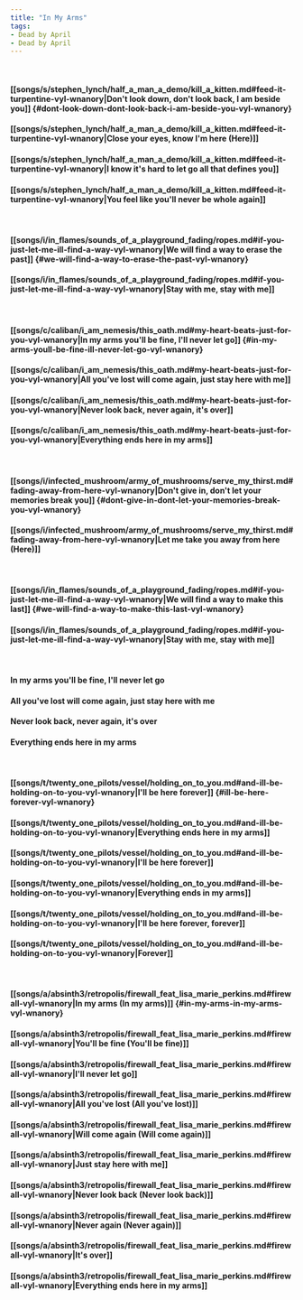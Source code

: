 ```yaml
---
title: "In My Arms"
tags:
- Dead by April
- Dead by April
---
```

&nbsp;
#### [[songs/s/stephen_lynch/half_a_man_a_demo/kill_a_kitten.md#feed-it-turpentine-vyl-wnanory|Don't look down, don't look back, I am beside you]] {#dont-look-down-dont-look-back-i-am-beside-you-vyl-wnanory}
#### [[songs/s/stephen_lynch/half_a_man_a_demo/kill_a_kitten.md#feed-it-turpentine-vyl-wnanory|Close your eyes, know I'm here (Here)]]
#### [[songs/s/stephen_lynch/half_a_man_a_demo/kill_a_kitten.md#feed-it-turpentine-vyl-wnanory|I know it's hard to let go all that defines you]]
#### [[songs/s/stephen_lynch/half_a_man_a_demo/kill_a_kitten.md#feed-it-turpentine-vyl-wnanory|You feel like you'll never be whole again]]
&nbsp;
#### [[songs/i/in_flames/sounds_of_a_playground_fading/ropes.md#if-you-just-let-me-ill-find-a-way-vyl-wnanory|We will find a way to erase the past]] {#we-will-find-a-way-to-erase-the-past-vyl-wnanory}
#### [[songs/i/in_flames/sounds_of_a_playground_fading/ropes.md#if-you-just-let-me-ill-find-a-way-vyl-wnanory|Stay with me, stay with me]]
&nbsp;
#### [[songs/c/caliban/i_am_nemesis/this_oath.md#my-heart-beats-just-for-you-vyl-wnanory|In my arms you'll be fine, I'll never let go]] {#in-my-arms-youll-be-fine-ill-never-let-go-vyl-wnanory}
#### [[songs/c/caliban/i_am_nemesis/this_oath.md#my-heart-beats-just-for-you-vyl-wnanory|All you've lost will come again, just stay here with me]]
#### [[songs/c/caliban/i_am_nemesis/this_oath.md#my-heart-beats-just-for-you-vyl-wnanory|Never look back, never again, it's over]]
#### [[songs/c/caliban/i_am_nemesis/this_oath.md#my-heart-beats-just-for-you-vyl-wnanory|Everything ends here in my arms]]
&nbsp;
#### [[songs/i/infected_mushroom/army_of_mushrooms/serve_my_thirst.md#fading-away-from-here-vyl-wnanory|Don't give in, don't let your memories break you]] {#dont-give-in-dont-let-your-memories-break-you-vyl-wnanory}
#### [[songs/i/infected_mushroom/army_of_mushrooms/serve_my_thirst.md#fading-away-from-here-vyl-wnanory|Let me take you away from here (Here)]]
&nbsp;
#### [[songs/i/in_flames/sounds_of_a_playground_fading/ropes.md#if-you-just-let-me-ill-find-a-way-vyl-wnanory|We will find a way to make this last]] {#we-will-find-a-way-to-make-this-last-vyl-wnanory}
#### [[songs/i/in_flames/sounds_of_a_playground_fading/ropes.md#if-you-just-let-me-ill-find-a-way-vyl-wnanory|Stay with me, stay with me]]
&nbsp;
#### In my arms you'll be fine, I'll never let go
#### All you've lost will come again, just stay here with me
#### Never look back, never again, it's over
#### Everything ends here in my arms
&nbsp;
#### [[songs/t/twenty_one_pilots/vessel/holding_on_to_you.md#and-ill-be-holding-on-to-you-vyl-wnanory|I'll be here forever]] {#ill-be-here-forever-vyl-wnanory}
#### [[songs/t/twenty_one_pilots/vessel/holding_on_to_you.md#and-ill-be-holding-on-to-you-vyl-wnanory|Everything ends here in my arms]]
#### [[songs/t/twenty_one_pilots/vessel/holding_on_to_you.md#and-ill-be-holding-on-to-you-vyl-wnanory|I'll be here forever]]
#### [[songs/t/twenty_one_pilots/vessel/holding_on_to_you.md#and-ill-be-holding-on-to-you-vyl-wnanory|Everything ends in my arms]]
#### [[songs/t/twenty_one_pilots/vessel/holding_on_to_you.md#and-ill-be-holding-on-to-you-vyl-wnanory|I'll be here forever, forever]]
#### [[songs/t/twenty_one_pilots/vessel/holding_on_to_you.md#and-ill-be-holding-on-to-you-vyl-wnanory|Forever]]
&nbsp;
#### [[songs/a/absinth3/retropolis/firewall_feat_lisa_marie_perkins.md#firewall-vyl-wnanory|In my arms (In my arms)]] {#in-my-arms-in-my-arms-vyl-wnanory}
#### [[songs/a/absinth3/retropolis/firewall_feat_lisa_marie_perkins.md#firewall-vyl-wnanory|You'll be fine (You'll be fine)]]
#### [[songs/a/absinth3/retropolis/firewall_feat_lisa_marie_perkins.md#firewall-vyl-wnanory|I'll never let go]]
#### [[songs/a/absinth3/retropolis/firewall_feat_lisa_marie_perkins.md#firewall-vyl-wnanory|All you've lost (All you've lost)]]
#### [[songs/a/absinth3/retropolis/firewall_feat_lisa_marie_perkins.md#firewall-vyl-wnanory|Will come again (Will come again)]]
#### [[songs/a/absinth3/retropolis/firewall_feat_lisa_marie_perkins.md#firewall-vyl-wnanory|Just stay here with me]]
#### [[songs/a/absinth3/retropolis/firewall_feat_lisa_marie_perkins.md#firewall-vyl-wnanory|Never look back (Never look back)]]
#### [[songs/a/absinth3/retropolis/firewall_feat_lisa_marie_perkins.md#firewall-vyl-wnanory|Never again (Never again)]]
#### [[songs/a/absinth3/retropolis/firewall_feat_lisa_marie_perkins.md#firewall-vyl-wnanory|It's over]]
#### [[songs/a/absinth3/retropolis/firewall_feat_lisa_marie_perkins.md#firewall-vyl-wnanory|Everything ends here in my arms]]
